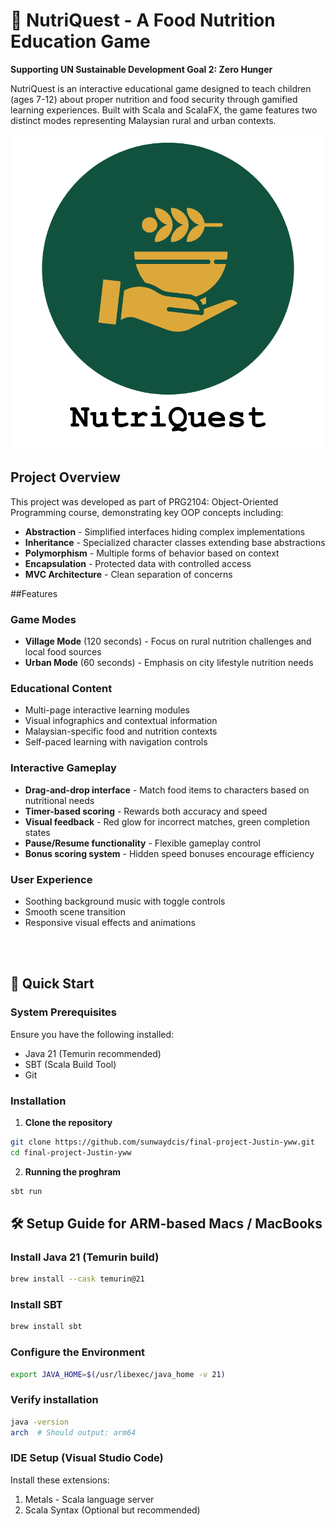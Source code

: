 # 🌾 NutriQuest - A Food Nutrition Education Game

**Supporting UN Sustainable Development Goal 2: Zero Hunger**

NutriQuest is an interactive educational game designed to teach children (ages 7-12) about proper nutrition and food security through gamified learning experiences. Built with Scala and ScalaFX, the game features two distinct modes representing Malaysian rural and urban contexts.

![NutriQuest Logo](src/main/resources/zeroHungerGame/images/logo.png)

## Project Overview

This project was developed as part of PRG2104: Object-Oriented Programming course, demonstrating key OOP concepts including:
- **Abstraction** - Simplified interfaces hiding complex implementations
- **Inheritance** - Specialized character classes extending base abstractions  
- **Polymorphism** - Multiple forms of behavior based on context
- **Encapsulation** - Protected data with controlled access
- **MVC Architecture** - Clean separation of concerns

##Features

### Game Modes
- **Village Mode** (120 seconds) - Focus on rural nutrition challenges and local food sources
- **Urban Mode** (60 seconds) - Emphasis on city lifestyle nutrition needs

### Educational Content
- Multi-page interactive learning modules
- Visual infographics and contextual information
- Malaysian-specific food and nutrition contexts
- Self-paced learning with navigation controls

### Interactive Gameplay
- **Drag-and-drop interface** - Match food items to characters based on nutritional needs
- **Timer-based scoring** - Rewards both accuracy and speed
- **Visual feedback** - Red glow for incorrect matches, green completion states
- **Pause/Resume functionality** - Flexible gameplay control
- **Bonus scoring system** - Hidden speed bonuses encourage efficiency

### User Experience
- Soothing background music with toggle controls
- Smooth scene transition
- Responsive visual effects and animations

<br> 
<br> 

## 🚀 Quick Start

### System Prerequisites
Ensure you have the following installed:
- Java 21 (Temurin recommended)
- SBT (Scala Build Tool)
- Git

### Installation

1. **Clone the repository**
```bash
git clone https://github.com/sunwaydcis/final-project-Justin-yww.git
cd final-project-Justin-yww
```

2. **Running the proghram**
```bash
sbt run
```

## 🛠️ Setup Guide for ARM-based Macs / MacBooks

### Install Java 21 (Temurin build)
```bash
brew install --cask temurin@21
```
### Install SBT
```bash
brew install sbt
```

### Configure the Environment
```bash
export JAVA_HOME=$(/usr/libexec/java_home -v 21)
```

### Verify installation
```bash
java -version
arch  # Should output: arm64
```

### IDE Setup (Visual Studio Code) 
Install these extensions:
1. Metals - Scala language server
2. Scala Syntax (Optional but recommended)
